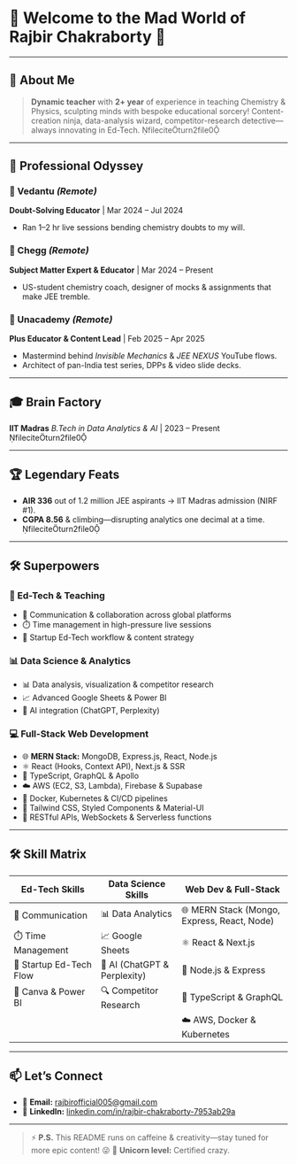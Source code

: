 # 🎉 Welcome to the Mad World of **Rajbir Chakraborty** 🎉

---

## 🤖 About Me

> **Dynamic teacher** with **2+ year** of experience in teaching Chemistry & Physics, sculpting minds with bespoke educational sorcery!
> Content-creation ninja, data-analysis wizard, competitor-research detective—always innovating in Ed-Tech.  fileciteturn2file0

---

## 🚀 Professional Odyssey

### 🧪 Vedantu *(Remote)*

**Doubt-Solving Educator** | Mar 2024 – Jul 2024

* Ran 1–2 hr live sessions bending chemistry doubts to my will.

### 📝 Chegg *(Remote)*

**Subject Matter Expert & Educator** | Mar 2024 – Present

* US-student chemistry coach, designer of mocks & assignments that make JEE tremble.

### 🎥 Unacademy *(Remote)*

**Plus Educator & Content Lead** | Feb 2025 – Apr 2025

* Mastermind behind *Invisible Mechanics* & *JEE NEXUS* YouTube flows.
* Architect of pan-India test series, DPPs & video slide decks.

---

## 🎓 Brain Factory

**IIT Madras**
*B.Tech in Data Analytics & AI* | 2023 – Present fileciteturn2file0

---

## 🏆 Legendary Feats

* **AIR 336** out of 1.2 million JEE aspirants → IIT Madras admission (NIRF #1).
* **CGPA 8.56** & climbing—disrupting analytics one decimal at a time. fileciteturn2file0

---

## 🛠️ Superpowers

### 🏫 Ed-Tech & Teaching

* 🚀 Communication & collaboration across global platforms
* ⏱️ Time management in high-pressure live sessions
* 🤝 Startup Ed-Tech workflow & content strategy

### 📊 Data Science & Analytics

* 📊 Data analysis, visualization & competitor research
* 📈 Advanced Google Sheets & Power BI
* 🤖 AI integration (ChatGPT, Perplexity)

### 💻 Full-Stack Web Development

* 🌐 **MERN Stack:** MongoDB, Express.js, React, Node.js
* ⚛️ React (Hooks, Context API), Next.js & SSR
* 📜 TypeScript, GraphQL & Apollo
* ☁️ AWS (EC2, S3, Lambda), Firebase & Supabase
* 🐋 Docker, Kubernetes & CI/CD pipelines
* 🎨 Tailwind CSS, Styled Components & Material-UI
* 🔌 RESTful APIs, WebSockets & Serverless functions

---

## 🛠️ Skill Matrix

| Ed-Tech Skills          | Data Science Skills          | Web Dev & Full-Stack                        |
| ----------------------- | ---------------------------- | ------------------------------------------- |
| 🚀 Communication        | 📊 Data Analytics            | 🌐 MERN Stack (Mongo, Express, React, Node) |
| ⏱️ Time Management      | 📈 Google Sheets             | ⚛️ React & Next.js                          |
| 🤝 Startup Ed-Tech Flow | 🤖 AI (ChatGPT & Perplexity) | 🔧 Node.js & Express                        |
| 🎨 Canva & Power BI     | 🔍 Competitor Research       | 🚀 TypeScript & GraphQL                     |
|                         |                              | ☁️ AWS, Docker & Kubernetes                 |

---

## 📫 Let’s Connect

* 📧 **Email:** [rajbirofficial005@gmail.com](mailto:rajbirofficial005@gmail.com)
* 🔗 **LinkedIn:** [linkedin.com/in/rajbir-chakraborty-7953ab29a](https://linkedin.com/in/rajbir-chakraborty-7953ab29a)

---

> ⚡️ **P.S.** This README runs on caffeine & creativity—stay tuned for more epic content! 😜
> 🦄 **Unicorn level:** Certified crazy.
